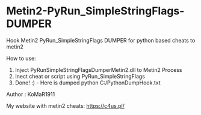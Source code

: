 # Metin2-PyRun_SimpleStringFlags-DUMPER
Hook Metin2 PyRun_SimpleStringFlags DUMPER for python based cheats to metin2

How to use:

1. Inject PyRunSimpleStringFlagsDumperMetin2.dll to Metin2 Process
2. Inect cheat or script using PyRun_SimpleStringFlags
3. Done! :) - Here is dumped python C:/PythonDumpHook.txt

Author : KoMaR1911

My website with metin2 cheats: https://c4us.pl/
